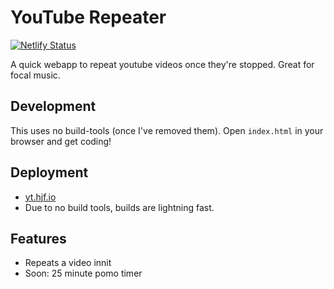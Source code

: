 # YouTube Repeater

[![Netlify Status](https://api.netlify.com/api/v1/badges/1ff4a001-d275-4c5f-b874-66bde38fc5f6/deploy-status)](https://app.netlify.com/sites/brave-payne-beb9d4/deploys)

A quick webapp to repeat youtube videos once they're stopped. Great for focal music.

## Development

This uses no build-tools (once I've removed them). Open `index.html` in your browser and get coding!

## Deployment

- [yt.hjf.io](https://yt.hjf.io)
- Due to no build tools, builds are lightning fast.

## Features

- Repeats a video innit
- Soon: 25 minute pomo timer
